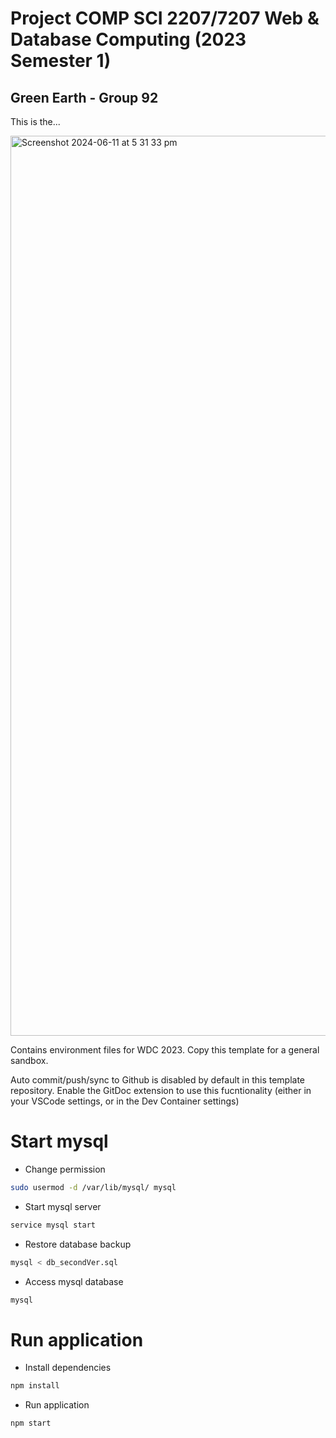 # Project COMP SCI 2207/7207 Web & Database Computing (2023 Semester 1)
## Green Earth - Group 92
This is the...

<img width="1440" alt="Screenshot 2024-06-11 at 5 31 33 pm" src="https://github.com/UAdelaide/24S1_WDC_UG_Group_92/assets/140358233/eb8e0c07-9c70-4505-bf4b-841e974a3406">

Contains environment files for WDC 2023. Copy this template for a general sandbox.

Auto commit/push/sync to Github is disabled by default in this template repository.
Enable the GitDoc extension to use this fucntionality (either in your VSCode settings, or in the Dev Container settings)


# Start mysql
- Change permission
```bash
sudo usermod -d /var/lib/mysql/ mysql
```

- Start mysql server
```bash
service mysql start
```

- Restore database backup
```bash
mysql < db_secondVer.sql
```

- Access mysql database
```bash
mysql
```

# Run application
- Install dependencies
```bash
npm install
```
- Run application
```bash
npm start
```
